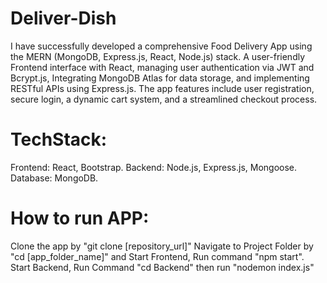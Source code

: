 # Deliver-Dish
I have successfully developed a comprehensive Food Delivery App using the MERN (MongoDB, Express.js, React, Node.js) stack.
A user-friendly Frontend interface with React, managing user authentication via JWT and Bcrypt.js,
Integrating MongoDB Atlas for data storage, and implementing RESTful APIs using Express.js.
The app features include user registration, secure login, a dynamic cart system, and a streamlined checkout process.

# TechStack:
 Frontend: React, Bootstrap.
 Backend: Node.js, Express.js, Mongoose.
 Database:  MongoDB.
# How to run APP: 
  Clone the app by "git clone [repository_url]"
  Navigate to Project Folder by "cd [app_folder_name]" and
  Start Frontend, Run command "npm start".
  Start Backend, Run Command "cd Backend" then run "nodemon index.js"
